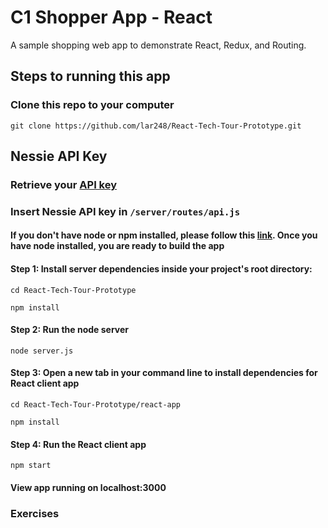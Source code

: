 # C1 Shopper App - React
A sample shopping web app to demonstrate React, Redux, and Routing.

## Steps to running this app
### Clone this repo to your computer
`git clone https://github.com/lar248/React-Tech-Tour-Prototype.git`

## Nessie API Key
### Retrieve your [API key](http://api.reimaginebanking.com/)

### Insert Nessie API key in `/server/routes/api.js`

#### If you don't have node or npm installed, please follow this [link](http://blog.teamtreehouse.com/install-node-js-npm-mac). Once you have node installed, you are ready to build the app
#### Step 1: Install server dependencies inside your project's root directory:
`cd React-Tech-Tour-Prototype`

`npm install`

#### Step 2: Run the node server
`node server.js`

#### Step 3: Open a new tab in your command line to install dependencies for React client app
`cd React-Tech-Tour-Prototype/react-app`

`npm install`

#### Step 4: Run the React client app
`npm start`

#### View app running on localhost:3000

### Exercises
#### 



